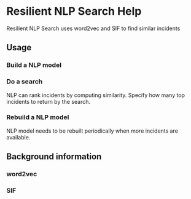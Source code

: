 # Resilient NLP Search Help

Resilient NLP Search uses word2vec and SIF to find similar incidents

## Usage

### Build a NLP model

### Do a search
NLP can rank incidents by computing similarity. Specify how many top
incidents to return by the search.

### Rebuild a NLP model
NLP model needs to be rebuilt periodically when more incidents are available.

## Background information
### word2vec
### SIF



